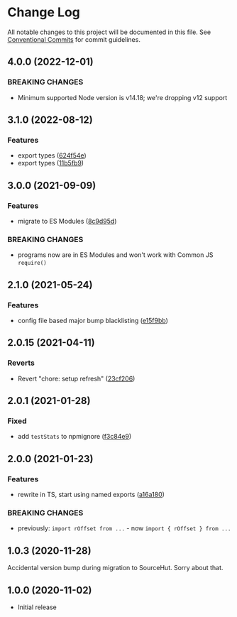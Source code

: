 # Change Log

All notable changes to this project will be documented in this file.
See [Conventional Commits](https://conventionalcommits.org) for commit guidelines.

## 4.0.0 (2022-12-01)

### BREAKING CHANGES

- Minimum supported Node version is v14.18; we're dropping v12 support

## 3.1.0 (2022-08-12)

### Features

- export types ([624f54e](https://github.com/codsen/codsen/commit/624f54e80dd6e21c735e46a7554adc42a5ff975c))
- export types ([11b5fb9](https://github.com/codsen/codsen/commit/11b5fb936ce20e0a77c3a09806773e1cd7695c50))

## 3.0.0 (2021-09-09)

### Features

- migrate to ES Modules ([8c9d95d](https://github.com/codsen/codsen/commit/8c9d95d5dea0b769c2f070397141918a4893d575))

### BREAKING CHANGES

- programs now are in ES Modules and won't work with Common JS `require()`

## 2.1.0 (2021-05-24)

### Features

- config file based major bump blacklisting ([e15f9bb](https://github.com/codsen/codsen/commit/e15f9bba1c4fd5f847ac28b3f38fa6ee633f5dca))

## 2.0.15 (2021-04-11)

### Reverts

- Revert "chore: setup refresh" ([23cf206](https://github.com/codsen/codsen/commit/23cf206970a087ff0fa04e61f94d919f59ab3881))

## 2.0.1 (2021-01-28)

### Fixed

- add `testStats` to npmignore ([f3c84e9](https://github.com/codsen/codsen/commit/f3c84e95afc5514214312f913692d85b2e12eb29))

## 2.0.0 (2021-01-23)

### Features

- rewrite in TS, start using named exports ([a16a180](https://github.com/codsen/codsen/commit/a16a18085b3522d60435b5eaaf04919a3e91c931))

### BREAKING CHANGES

- previously: `import rOffset from ...` - now `import { rOffset } from ...`

## 1.0.3 (2020-11-28)

Accidental version bump during migration to SourceHut. Sorry about that.

## 1.0.0 (2020-11-02)

- Initial release
